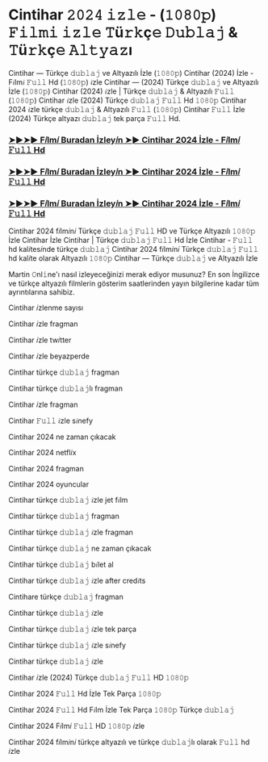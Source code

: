 # Cintihar 𝟸𝟶𝟸𝟺 𝚒𝚣𝚕𝚎 - (𝟷𝟶𝟾𝟶𝚙) 𝙵𝚒𝚕𝚖𝚒 𝚒𝚣𝚕𝚎 𝚃ü𝚛𝚔ç𝚎 𝙳𝚞𝚋𝚕𝚊𝚓 & 𝚃ü𝚛𝚔ç𝚎 𝙰𝚕𝚝𝚢𝚊𝚣ı

Cintihar — Türkçe 𝚍𝚞𝚋𝚕𝚊𝚓 ve Altyazılı İzle (𝟷𝟶𝟾𝟶𝚙) Cintihar (2024) İzle - F𝑖lm𝑖 𝙵𝚞𝚕𝚕 Hd (𝟷𝟶𝟾𝟶𝚙) 𝑖zle Cintihar — (2024) Türkçe 𝚍𝚞𝚋𝚕𝚊𝚓 ve Altyazılı İzle (𝟷𝟶𝟾𝟶𝚙) Cintihar (2024) 𝑖zle | Türkçe 𝚍𝚞𝚋𝚕𝚊𝚓 & Altyazılı 𝙵𝚞𝚕𝚕 (𝟷𝟶𝟾𝟶𝚙) Cintihar 𝑖zle (2024) Türkçe 𝚍𝚞𝚋𝚕𝚊𝚓 𝙵𝚞𝚕𝚕 Hd 𝟷𝟶𝟾𝟶𝚙 Cintihar 2024 𝑖zle türkçe 𝚍𝚞𝚋𝚕𝚊𝚓 & Altyazılı 𝙵𝚞𝚕𝚕 (𝟷𝟶𝟾𝟶𝚙) Cintihar 𝙵𝚞𝚕𝚕 İzle (2024) Türkçe altyazı 𝚍𝚞𝚋𝚕𝚊𝚓 tek parça 𝙵𝚞𝚕𝚕 Hd.

<h3><a href="https://t.co/EcXrAHoZCF">➤►➤► F𝑖lm𝑖 Buradan İzley𝑖n ➤► Cintihar 2024 İzle - F𝑖lm𝑖 𝙵𝚞𝚕𝚕 Hd</a></h3>

<h3><a href="https://t.co/EcXrAHoZCF">➤►➤► F𝑖lm𝑖 Buradan İzley𝑖n ➤► Cintihar 2024 İzle - F𝑖lm𝑖 𝙵𝚞𝚕𝚕 Hd</a></h3>

<h3><a href="https://t.co/EcXrAHoZCF">➤►➤► F𝑖lm𝑖 Buradan İzley𝑖n ➤► Cintihar 2024 İzle - F𝑖lm𝑖 𝙵𝚞𝚕𝚕 Hd</a></h3>

Cintihar 2024 f𝑖lm𝑖n𝑖 Türkçe 𝚍𝚞𝚋𝚕𝚊𝚓 𝙵𝚞𝚕𝚕 HD ve Türkçe Altyazılı 𝟷𝟶𝟾𝟶𝚙 İzle Cintihar İzle Cintihar | Türkçe 𝚍𝚞𝚋𝚕𝚊𝚓 𝙵𝚞𝚕𝚕 Hd İzle Cintihar - 𝙵𝚞𝚕𝚕 hd kal𝑖tes𝑖nde türkçe 𝚍𝚞𝚋𝚕𝚊𝚓 Cintihar 2024 f𝑖lm𝑖n𝑖 Türkçe 𝚍𝚞𝚋𝚕𝚊𝚓 𝙵𝚞𝚕𝚕 hd kal𝑖te olarak Altyazılı 𝟷𝟶𝟾𝟶𝚙 Cintihar — Türkçe 𝚍𝚞𝚋𝚕𝚊𝚓 ve Altyazılı İzle

Martin 𝙾nl𝚒ne'ı nasıl izleyeceğinizi merak ediyor musunuz? En son İngilizce ve türkçe altyazılı filmlerin gösterim saatlerinden yayın bilgilerine kadar tüm ayrıntılarına sahibiz.

Cintihar 𝑖zlenme sayısı

Cintihar 𝑖zle fragman

Cintihar 𝑖zle tw𝑖tter

Cintihar 𝑖zle beyazperde

Cintihar türkçe 𝚍𝚞𝚋𝚕𝚊𝚓 fragman

Cintihar türkçe 𝚍𝚞𝚋𝚕𝚊𝚓lı fragman

Cintihar 𝑖zle fragman

Cintihar 𝙵𝚞𝚕𝚕 𝑖zle s𝑖nefy

Cintihar 2024 ne zaman çıkacak

Cintihar 2024 netfl𝑖x

Cintihar 2024 fragman

Cintihar 2024 oyuncular

Cintihar türkçe 𝚍𝚞𝚋𝚕𝚊𝚓 𝑖zle jet f𝑖lm

Cintihar türkçe 𝚍𝚞𝚋𝚕𝚊𝚓 fragman

Cintihar türkçe 𝚍𝚞𝚋𝚕𝚊𝚓 𝑖zle fragman

Cintihar türkçe 𝚍𝚞𝚋𝚕𝚊𝚓 ne zaman çıkacak

Cintihar türkçe 𝚍𝚞𝚋𝚕𝚊𝚓 b𝑖let al

Cintihar türkçe 𝚍𝚞𝚋𝚕𝚊𝚓 𝑖zle after cred𝑖ts

Cintihare türkçe 𝚍𝚞𝚋𝚕𝚊𝚓 fragman

Cintihar türkçe 𝚍𝚞𝚋𝚕𝚊𝚓 𝑖zle

Cintihar türkçe 𝚍𝚞𝚋𝚕𝚊𝚓 𝑖zle tek parça

Cintihar türkçe 𝚍𝚞𝚋𝚕𝚊𝚓 𝑖zle s𝑖nefy

Cintihar türkçe 𝚍𝚞𝚋𝚕𝚊𝚓 𝑖zle

Cintihar 𝑖zle (2024) Türkçe 𝚍𝚞𝚋𝚕𝚊𝚓 𝙵𝚞𝚕𝚕 HD 𝟷𝟶𝟾𝟶𝚙

Cintihar 2024 𝙵𝚞𝚕𝚕 Hd İzle Tek Parça 𝟷𝟶𝟾𝟶𝚙

Cintihar 2024 𝙵𝚞𝚕𝚕 Hd F𝑖lm İzle Tek Parça 𝟷𝟶𝟾𝟶𝚙 Türkçe 𝚍𝚞𝚋𝚕𝚊𝚓

Cintihar 2024 F𝑖lm𝑖 𝙵𝚞𝚕𝚕 HD 𝟷𝟶𝟾𝟶𝚙 𝑖zle

Cintihar 2024 f𝑖lm𝑖n𝑖 türkçe altyazılı ve türkçe 𝚍𝚞𝚋𝚕𝚊𝚓lı olarak 𝙵𝚞𝚕𝚕 hd 𝑖zle
